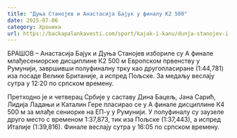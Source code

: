 ```yaml
---
title: "Дуња Станојев и Анастасија Бајук у финалу К2 500"
date: 2025-07-06
category: Хроника
url: https://backapalankavesti.com/sport/kajak-i-kanu/dunja-stanojev-i-anastasija-bajuk-u-finalu-k2-500/
---
```


БРАШОВ – Анастасија Бајук и Дуња Станојев избориле су А финале млађесениорске дисциплине К2 500 м Европском првенству у Румунији, завршивши полуфиналну трку као другопласиране (1:44,781) иза посаде Велике Британије, а испред Пољске. За медаљу веслају сутра у 12:20 по српском времену.

Претходно је и четверац Србије у саставу Дина Бацељ, Јана Сарић, Лидија Ладањи и Каталин Гере пласирао се у А финале дисциплине К4 500 м за млађе сениорке на ЕП-у у Румунији. У полуфиналу су заузеле друго место с временом 1:37,873, тик иза Пољске (1:37,443), а испред Италије (1:39,816). Финале веслају сутра у 16:05 по српском времену.
